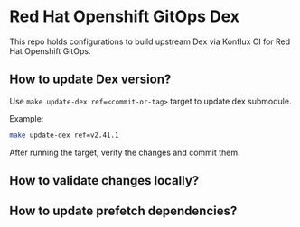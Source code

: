 # Red Hat Openshift GitOps Dex

This repo holds configurations to build upstream Dex via Konflux CI for Red Hat Openshift GitOps.

## How to update Dex version?

Use `make update-dex ref=<commit-or-tag>` target to update dex submodule. 

Example:
```bash
make update-dex ref=v2.41.1
```

After running the target, verify the changes and commit them.

## How to validate changes locally?

## How to update prefetch dependencies?

